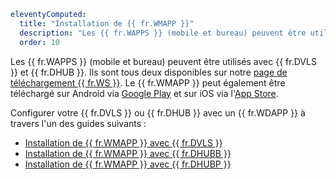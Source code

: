 ```yaml
eleventyComputed:	
  title: "Installation de {{ fr.WMAPP }}"
  description: "Les {{ fr.WAPPS }} (mobile et bureau) peuvent être utilisés avec {{ fr.DVLS }} et {{ fr.DHUB }}."
  order: 10
```
Les {{ fr.WAPPS }} (mobile et bureau) peuvent être utilisés avec {{ fr.DVLS }} et {{ fr.DHUB }}. Ils sont tous deux disponibles sur notre [page de téléchargement {{ fr.WS }}](https://devolutions.net/workspace/). Le {{ fr.WMAPP }} peut également être téléchargé sur Android via [Google Play](https://play.google.com/store/apps/details?id=net.devolutions.authenticator) et sur iOS via l'[App Store](https://apps.apple.com/ca/app/devolutions-authenticator/id1462282993).

Configurer votre {{ fr.DVLS }} ou {{ fr.DHUB }} avec un {{ fr.WDAPP }} à travers l'un des guides suivants :
* [Installation de {{ fr.WMAPP }} avec {{ fr.DVLS }}](/workspace/workspace-apps/workspace-mobile/installation/workspace-mobile-installation-devolutions-server/)
* [Installation de {{ fr.WMAPP }} avec {{ fr.DHUBB }}](/workspace/workspace-apps/workspace-mobile/installation/workspace-mobile-installation-hub-business/)
* [Installation de {{ fr.WMAPP }} avec {{ fr.DHUBP }}](/workspace/workspace-apps/workspace-mobile/installation/workspace-mobile-installation-hub-personal/)
